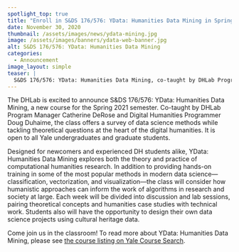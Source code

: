 ```yaml
---
spotlight_top: true
title: "Enroll in S&DS 176/576: YData: Humanities Data Mining in Spring 2021"
date: November 30, 2020
thumbnail: /assets/images/news/ydata-mining.jpg
image: /assets/images/banners/ydata-web-banner.jpg
alt: S&DS 176/576: YData: Humanities Data Mining
categories:
  - Announcement
image_layout: simple
teaser: |
  S&DS 176/576: YData: Humanities Data Mining, co-taught by DHLab Program Manager Catherine DeRose and Digital Humanities Programmer Doug Duhaime, will offer a survey of data science methods while tackling theoretical questions at the heart of the digital humanities. 
---
```


The DHLab is excited to announce S&DS 176/576: YData: Humanities Data Mining, a new course for the Spring 2021 semester. Co-taught by DHLab Program Manager Catherine DeRose and Digital Humanities Programmer Doug Duhaime, the class offers a survey of data science methods while tackling theoretical questions at the heart of the digital humanities. It is open to all Yale undergraduates and graduate students.
 
Designed for newcomers and experienced DH students alike, YData: Humanities Data Mining explores both the theory and practice of computational humanities research. In addition to providing hands-on training in some of the most popular methods in modern data science—classification, vectorization, and visualization—the class will consider how humanistic approaches can inform the work of algorithms in research and society at large. Each week will be divided into discussion and lab sessions, pairing theoretical concepts and humanities case studies with technical work. Students also will have the opportunity to design their own data science projects using cultural heritage data.
 
Come join us in the classroom! To read more about YData: Humanities Data Mining, please see <a href='https://courses.yale.edu/?keyword=humanities%20data%20mining&srcdb=guide2020' target='_blank'>the course listing on Yale Course Search</a>.
